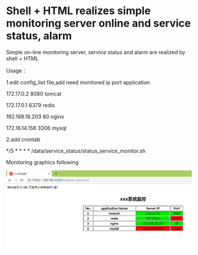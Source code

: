 # Shell + HTML realizes simple monitoring server online and service status, alarm
Simple on-line monitoring server, service status and alarm are realized by shell + HTML

Usage：

1.edit config_list file,add need monitored ip port application

  172.17.0.2 8080 tomcat
  
  172.17.0.1 6379 redis

  192.168.18.203 80 nginx

  172.16.14.158 3306 mysql
         
2.add crontab

*/5 * * * *  /data/service_status/status_service_monitor.sh

Monitoring graphics following

![graphics](https://github.com/czwanga/shell/blob/master/Monitoring%20graphics.png)
    

